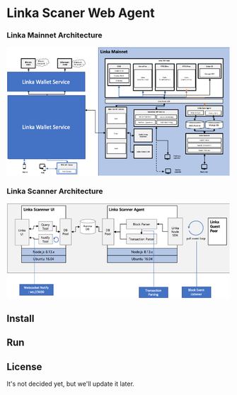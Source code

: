 # Linka Scaner Web Agent

### Linka Mainnet Architecture
![Linka Mainnet Architecture](./docs/MainnetArchtecture.png)

### Linka Scanner Architecture

![Linka Scanner Architecture](./docs/LinkaScanner.png)

## Install



## Run


## License
It's not decided yet, but we'll update it later.